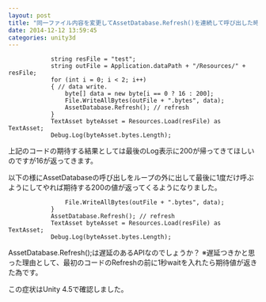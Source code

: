 ```yaml
---
layout: post
title: "同一ファイル内容を変更してAssetDatabase.Refresh()を連続して呼び出した時の問題"
date: 2014-12-12 13:59:45
categories: unity3d
---
```

<pre><code>            string resFile = "test";
            string outFile = Application.dataPath + "/Resources/" + resFile;
            for (int i = 0; i &lt; 2; i++)
            { // data write.
                byte[] data = new byte[i == 0 ? 16 : 200];
                File.WriteAllBytes(outFile + ".bytes", data);
                AssetDatabase.Refresh(); // refresh
            }
            TextAsset byteAsset = Resources.Load(resFile) as TextAsset;
            Debug.Log(byteAsset.bytes.Length);
</code></pre>

<p>上記のコードの期待する結果としては最後のLog表示に200が帰ってきてほしいのですが16が返ってきます。</p>

<p>以下の様にAssetDatabaseの呼び出しをループの外に出して最後に1度だけ呼ぶようにしてやれば期待する200の値が返ってくるようになりました。</p>

<pre><code>                File.WriteAllBytes(outFile + ".bytes", data);
            }
            AssetDatabase.Refresh(); // refresh
            TextAsset byteAsset = Resources.Load(resFile) as TextAsset;
            Debug.Log(byteAsset.bytes.Length);
</code></pre>

<p>AssetDatabase.Refresh();は遅延のあるAPIなのでしょうか？
※遅延つきかと思った理由として、最初のコードのRefreshの前に1秒waitを入れたら期待値が返きた為です。</p>

<p>この症状はUnity 4.5で確認しました。</p>
